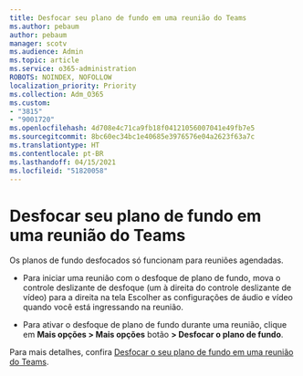 ```yaml
---
title: Desfocar seu plano de fundo em uma reunião do Teams
ms.author: pebaum
author: pebaum
manager: scotv
ms.audience: Admin
ms.topic: article
ms.service: o365-administration
ROBOTS: NOINDEX, NOFOLLOW
localization_priority: Priority
ms.collection: Adm_O365
ms.custom:
- "3815"
- "9001720"
ms.openlocfilehash: 4d708e4c71ca9fb18f04121056007041e49fb7e5
ms.sourcegitcommit: 8bc60ec34bc1e40685e3976576e04a2623f63a7c
ms.translationtype: HT
ms.contentlocale: pt-BR
ms.lasthandoff: 04/15/2021
ms.locfileid: "51820058"
---
```

# <a name="blur-your-background-in-a-teams-meeting"></a>Desfocar seu plano de fundo em uma reunião do Teams

Os planos de fundo desfocados só funcionam para reuniões agendadas.

- Para iniciar uma reunião com o desfoque de plano de fundo, mova o controle deslizante de desfoque (um à direita do controle deslizante de vídeo) para a direita na tela Escolher as configurações de áudio e vídeo quando você está ingressando na reunião.

- Para ativar o desfoque de plano de fundo durante uma reunião, clique em **Mais opções > Mais opções** botão **> Desfocar o plano de fundo**.

Para mais detalhes, confira [Desfocar o seu plano de fundo em uma reunião do Teams](https://support.office.com/article/Blur-your-background-in-a-Teams-meeting-f77a2381-443a-499d-825e-509a140f4780).